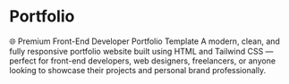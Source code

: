 # Portfolio
🌐 Premium Front-End Developer Portfolio Template A modern, clean, and fully responsive portfolio website built using HTML and Tailwind CSS — perfect for front-end developers, web designers, freelancers, or anyone looking to showcase their projects and personal brand professionally. 
